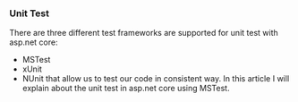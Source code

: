 ### Unit Test
There are three different test frameworks are supported for unit test with asp.net core: 
* MSTest
* xUnit
* NUnit 
that allow us to test our code in consistent way. In this article I will explain about the unit test in asp.net core using MSTest.